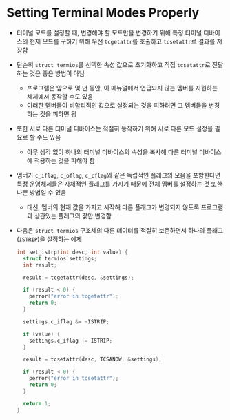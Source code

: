 # Setting Terminal Modes Properly

- 터미널 모드를 설정할 때, 변경해야 할 모드만을 변경하기 위해 특정 터미널 디바이스의 현재 모드를 구하기 위해 우선 `tcgetattr`를 호출하고 `tcsetattr`로 결과를 저장함
- 단순히 `struct termios`를 선택한 속성 값으로 초기화하고 직접 `tcsetattr`로 전달하는 것은 좋은 방법이 아님
  - 프로그램은 앞으로 몇 년 동안, 이 매뉴얼에서 언급되지 않는 멤버를 지원하는 체제에서 동작할 수도 있음
  - 이러한 멤버들이 비합리적인 값으로 설정되는 것을 피하려면 그 멤버들을 변경하는 것을 피하면 됨
- 또한 서로 다른 터미널 디바이스는 적절히 동작하기 위해 서로 다른 모드 설정을 필요로 할 수도 있음
  - 아무 생각 없이 하나의 터미널 디바이스의 속성을 복사해 다른 터미널 디바이스에 적용하는 것을 피해야 함
- 멤버가 `c_iflag`, `c_oflag`, `c_cflag`와 같은 독립적인 플래그의 모음을 포함한다면 특정 운영체제들은 자체적인 플래그를 가지기 때문에 전체 멤버를 설정하는 것 또한 나쁜 방법일 수 있음
  - 대신, 멤버의 현재 값을 가지고 시작해 다른 플래그가 변경되지 않도록 프로그램과 상관있는 플래그의 값만 변경함
- 다음은 `struct termios` 구조체의 다른 데이터를 적절히 보존하면서 하나의 플래그(`ISTRIP`)을 설정하는 예제

  ```C
  int set_istrp(int desc, int value) {
    struct termios settings;
    int result;

    result = tcgetattr(desc, &settings);

    if (result < 0) {
      perror("error in tcgetattr");
      return 0;
    }

    settings.c_iflag &= ~ISTRIP;

    if (value) {
      settings.c_iflag |= ISTRIP;
    }

    result = tcsetattr(desc, TCSANOW, &settings);

    if (result < 0) {
      perror("error in tcsetattr");
      return 0;
    }

    return 1;
  }
  ```